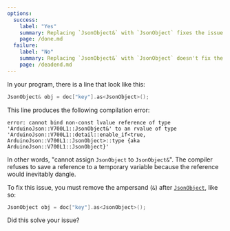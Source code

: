 ```yaml
---
options:
  success:
    label: "Yes"
    summary: Replacing `JsonObject&` with `JsonObject` fixes the issue
    page: /done.md
  failure:
    label: "No"
    summary: Replacing `JsonObject&` with `JsonObject` doesn't fix the issue
    page: /deadend.md
---
```



In your program, there is a line that look like this:

```c++
JsonObject& obj = doc["key"].as<JsonObject>();
```

This line produces the following compilation error:

```text
error: cannot bind non-const lvalue reference of type 'ArduinoJson::V700L1::JsonObject&' to an rvalue of type 'ArduinoJson::V700L1::detail::enable_if<true, ArduinoJson::V700L1::JsonObject>::type {aka ArduinoJson::V700L1::JsonObject}'
```

In other words, "cannot assign `JsonObject` to `JsonObject&`".
The compiler refuses to save a reference to a temporary variable because the reference would inevitably dangle.

To fix this issue, you must remove the ampersand (`&`) after [`JsonObject`](/v7/api/jsonobject/), like so:

```c++
JsonObject obj = doc["key"].as<JsonObject>();
```

Did this solve your issue?
